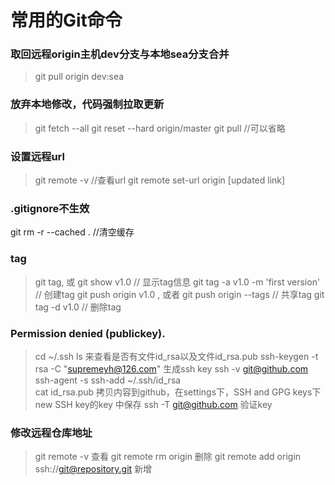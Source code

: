 # 常用的Git命令

### 取回远程origin主机dev分支与本地sea分支合并
> git pull origin dev:sea

### 放弃本地修改，代码强制拉取更新 
> git fetch --all 
> git reset --hard origin/master 
> git pull //可以省略

### 设置远程url
> git remote -v //查看url
> git remote set-url origin [updated link]

### .gitignore不生效
git rm -r --cached .  //清空缓存

### tag
> git tag,  或 git show v1.0   // 显示tag信息
> git tag -a v1.0  -m 'first version' // 创建tag
> git push origin v1.0 , 或者 git push origin --tags // 共享tag
> git tag -d v1.0 // 删除tag


###  Permission denied (publickey).
> cd ~/.ssh  ls  来查看是否有文件id_rsa以及文件id_rsa.pub
> ssh-keygen -t rsa -C "supremeyh@126.com"   生成ssh key
> ssh -v git@github.com
> ssh-agent -s
> ssh-add ~/.ssh/id_rsa  
> cat id_rsa.pub   拷贝内容到github，在settings下，SSH and GPG keys下new SSH key的key 中保存
> ssh -T git@github.com  验证key

### 修改远程仓库地址
> git remote -v  查看
> git remote rm origin  删除
> git remote add origin ssh://git@repository.git   新增
